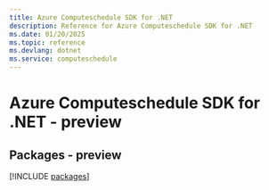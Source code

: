 ```yaml
---
title: Azure Computeschedule SDK for .NET
description: Reference for Azure Computeschedule SDK for .NET
ms.date: 01/20/2025
ms.topic: reference
ms.devlang: dotnet
ms.service: computeschedule
---
```

# Azure Computeschedule SDK for .NET - preview
## Packages - preview
[!INCLUDE [packages](computeschedule-index.md)]